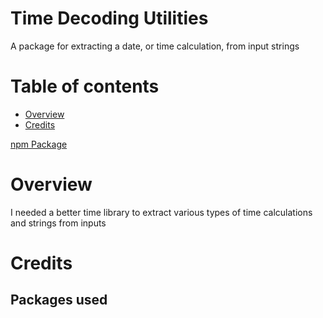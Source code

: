 # Time Decoding Utilities
A package for extracting a date, or time calculation, from input strings

# Table of contents
- [Overview](#overview)
- [Credits](#credits)

[npm Package](https://www.npmjs.com/package/time-decoding-utils)

# Overview
I needed a better time library to extract various types of time calculations and strings from inputs

# Credits
## Packages used
